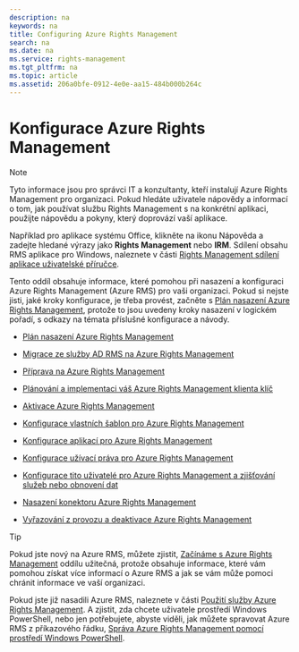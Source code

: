```yaml
---
description: na
keywords: na
title: Configuring Azure Rights Management
search: na
ms.date: na
ms.service: rights-management
ms.tgt_pltfrm: na
ms.topic: article
ms.assetid: 206a0bfe-0912-4e0e-aa15-484b000b264c
---
```

# Konfigurace Azure Rights Management
> [!NOTE]
> Tyto informace jsou pro správci IT a konzultanty, kteří instalují Azure Rights Management pro organizaci. Pokud hledáte uživatele nápovědy a informací o tom, jak používat službu Rights Management s na konkrétní aplikaci, použijte nápovědu a pokyny, který doprovází vaší aplikace.
> 
> Například pro aplikace systému Office, klikněte na ikonu Nápověda a zadejte hledané výrazy jako **Rights Management** nebo **IRM**. Sdílení obsahu RMS aplikace pro Windows, naleznete v části [Rights Management sdílení aplikace uživatelské příručce](http://technet.microsoft.com/library/dn339006.aspx).

Tento oddíl obsahuje informace, které pomohou při nasazení a konfiguraci Azure Rights Management (Azure RMS) pro vaši organizaci. Pokud si nejste jisti, jaké kroky konfigurace, je třeba provést, začněte s [Plán nasazení Azure Rights Management](../Topic/Azure_Rights_Management_Deployment_Roadmap.md), protože to jsou uvedeny kroky nasazení v logickém pořadí, s odkazy na témata příslušné konfigurace a návody.

-   [Plán nasazení Azure Rights Management](../Topic/Azure_Rights_Management_Deployment_Roadmap.md)

-   [Migrace ze služby AD RMS na Azure Rights Management](../Topic/Migrating_from_AD_RMS_to_Azure_Rights_Management.md)

-   [Příprava na Azure Rights Management](../Topic/Preparing_for_Azure_Rights_Management.md)

-   [Plánování a implementaci váš Azure Rights Management klienta klíč](../Topic/Planning_and_Implementing_Your_Azure_Rights_Management_Tenant_Key.md)

-   [Aktivace Azure Rights Management](../Topic/Activating_Azure_Rights_Management.md)

-   [Konfigurace vlastních šablon pro Azure Rights Management](../Topic/Configuring_Custom_Templates_for_Azure_Rights_Management.md)

-   [Konfigurace aplikací pro Azure Rights Management](../Topic/Configuring_Applications_for_Azure_Rights_Management.md)

-   [Konfigurace užívací práva pro Azure Rights Management](../Topic/Configuring_Usage_Rights_for_Azure_Rights_Management.md)

-   [Konfigurace tito uživatelé pro Azure Rights Management a zjišťování služeb nebo obnovení dat](../Topic/Configuring_Super_Users_for_Azure_Rights_Management_and_Discovery_Services_or_Data_Recovery.md)

-   [Nasazení konektoru Azure Rights Management](../Topic/Deploying_the_Azure_Rights_Management_Connector.md)

-   [Vyřazování z provozu a deaktivace Azure Rights Management](../Topic/Decommissioning_and_Deactivating_Azure_Rights_Management.md)

> [!TIP]
> Pokud jste nový na Azure RMS, můžete zjistit, [Začínáme s Azure Rights Management](../Topic/Getting_Started_with_Azure_Rights_Management.md) oddílu užitečná, protože obsahuje informace, které vám pomohou získat více informací o Azure RMS a jak se vám může pomoci chránit informace ve vaší organizaci.
> 
> Pokud jste již nasadili Azure RMS, naleznete v části [Použití služby Azure Rights Management](../Topic/Using_Azure_Rights_Management.md). A zjistit, zda chcete uživatele prostředí Windows PowerShell, nebo jen potřebujete, abyste viděli, jak můžete spravovat Azure RMS z příkazového řádku, [Správa Azure Rights Management pomocí prostředí Windows PowerShell](../Topic/Administering_Azure_Rights_Management_by_Using_Windows_PowerShell.md).

